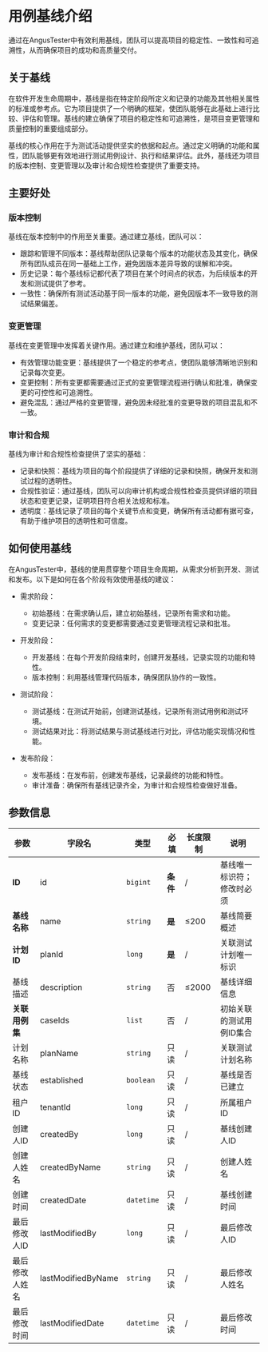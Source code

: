 # 用例基线介绍

通过在AngusTester中有效利用基线，团队可以提高项目的稳定性、一致性和可追溯性，从而确保项目的成功和高质量交付。

## 关于基线

在软件开发生命周期中，基线是指在特定阶段所定义和记录的功能及其他相关属性的标准或参考点。它为项目提供了一个明确的框架，使团队能够在此基础上进行比较、评估和管理。基线的建立确保了项目的稳定性和可追溯性，是项目变更管理和质量控制的重要组成部分。

基线的核心作用在于为测试活动提供坚实的依据和起点。通过定义明确的功能和属性，团队能够更有效地进行测试用例设计、执行和结果评估。此外，基线还为项目的版本控制、变更管理以及审计和合规性检查提供了重要支持。

## 主要好处

### 版本控制

基线在版本控制中的作用至关重要。通过建立基线，团队可以：

- 跟踪和管理不同版本：基线帮助团队记录每个版本的功能状态及其变化，确保所有团队成员在同一基础上工作，避免因版本差异导致的误解和冲突。
- 历史记录：每个基线标记都代表了项目在某个时间点的状态，为后续版本的开发和测试提供了参考。
- 一致性：确保所有测试活动基于同一版本的功能，避免因版本不一致导致的测试结果偏差。

### 变更管理

基线在变更管理中发挥着关键作用。通过建立和维护基线，团队可以：

- 有效管理功能变更：基线提供了一个稳定的参考点，使团队能够清晰地识别和记录每次变更。
- 变更控制：所有变更都需要通过正式的变更管理流程进行确认和批准，确保变更的可控性和可追溯性。
- 避免混乱：通过严格的变更管理，避免因未经批准的变更导致的项目混乱和不一致。

### 审计和合规

基线为审计和合规性检查提供了坚实的基础：

- 记录和快照：基线为项目的每个阶段提供了详细的记录和快照，确保开发和测试过程的透明性。
- 合规性验证：通过基线，团队可以向审计机构或合规性检查员提供详细的项目状态和变更记录，证明项目符合相关法规和标准。
- 透明度：基线记录了项目的每个关键节点和变更，确保所有活动都有据可查，有助于维护项目的透明性和可信度。

## 如何使用基线

在AngusTester中，基线的使用贯穿整个项目生命周期，从需求分析到开发、测试和发布。以下是如何在各个阶段有效使用基线的建议：

- 需求阶段：
    - 初始基线：在需求确认后，建立初始基线，记录所有需求和功能。
    - 变更记录：任何需求的变更都需要通过变更管理流程记录和批准。

- 开发阶段：
    - 开发基线：在每个开发阶段结束时，创建开发基线，记录实现的功能和特性。
    - 版本控制：利用基线管理代码版本，确保团队协作的一致性。

- 测试阶段：
    - 测试基线：在测试开始前，创建测试基线，记录所有测试用例和测试环境。
    - 测试结果对比：将测试结果与测试基线进行对比，评估功能实现情况和性能。

- 发布阶段：
    - 发布基线：在发布前，创建发布基线，记录最终的功能和特性。
    - 审计准备：确保所有基线记录齐全，为审计和合规性检查做好准备。

## 参数信息

| 参数             | 字段名                | 类型         | 必填     | 长度限制 | 说明                                                                 |
|----------------|-----------------------|--------------|----------|----------|----------------------------------------------------------------------|
| **ID**         | id                   | `bigint`     | **条件** | /        | 基线唯一标识符；<br/>修改时必须                                           |
| **基线名称**       | name                 | `string`     | **是**   | ≤200     | 基线简要概述                                                         |
| **计划ID**       | planId               | `long`       | **是**   | /        | 关联测试计划唯一标识                                                 |
| 基线描述           | description          | `string`     | 否       | ≤2000    | 基线详细信息                                                         |
| **关联用例集**      | caseIds              | `list`       | 否       | /        | 初始关联的测试用例ID集合                                             |
| 计划名称           | planName             | `string`     | 只读     | /        | 关联测试计划名称                                         |
| 基线状态           | established          | `boolean`    | 只读     | /        | 基线是否已建立                                                       |
| 租户 ID          | tenantId    | `long`     | 只读   | /    | 所属租户 ID                     |
| 创建人ID          | createdBy            | `long`       | 只读     | /        | 基线创建人ID                                                         |
| 创建人姓名          | createdByName        | `string`     | 只读     | /        | 创建人姓名                                                           |
| 创建时间           | createdDate          | `datetime`   | 只读     | /        | 基线创建时间                                                         |
| 最后修改人ID        | lastModifiedBy       | `long`       | 只读     | /        | 最后修改人ID                                                         |
| 最后修改人姓名        | lastModifiedByName   | `string`     | 只读     | /        | 最后修改人姓名                                                       |
| 最后修改时间         | lastModifiedDate     | `datetime`   | 只读     | /        | 最后修改时间                                                         |
